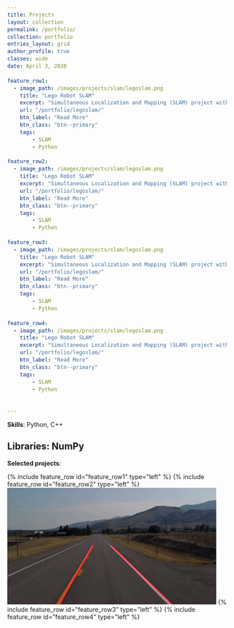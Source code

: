```yaml
---
title: Projects
layout: collection
permalink: /portfolio/
collection: portfolio
entries_layout: grid
author_profile: true
classes: wide
date: April 3, 2020

feature_row1:
  - image_path: /images/projects/slam/legoslam.png
    title: "Lego Robot SLAM"
    excerpt: "Simultaneous Localization and Mapping (SLAM) project with a 2D robot environment"
    url: "/portfolio/legoslam/"
    btn_label: "Read More"
    btn_class: "btn--primary"
    tags:
        - SLAM
        - Python

feature_row2:
  - image_path: /images/projects/slam/legoslam.png
    title: "Lego Robot SLAM"
    excerpt: "Simultaneous Localization and Mapping (SLAM) project with a 2D robot environment"
    url: "/portfolio/legoslam/"
    btn_label: "Read More"
    btn_class: "btn--primary"
    tags:
        - SLAM
        - Python

feature_row3:
  - image_path: /images/projects/slam/legoslam.png
    title: "Lego Robot SLAM"
    excerpt: "Simultaneous Localization and Mapping (SLAM) project with a 2D robot environment"
    url: "/portfolio/legoslam/"
    btn_label: "Read More"
    btn_class: "btn--primary"
    tags:
        - SLAM
        - Python

feature_row4:
  - image_path: /images/projects/slam/legoslam.png
    title: "Lego Robot SLAM"
    excerpt: "Simultaneous Localization and Mapping (SLAM) project with a 2D robot environment"
    url: "/portfolio/legoslam/"
    btn_label: "Read More"
    btn_class: "btn--primary"
    tags:
        - SLAM
        - Python


---
```


**Skills**: Python, C++

**Libraries**: NumPy
----------------------------------------------------------
**Selected projects**:

{% include feature_row id="feature_row1" type="left" %}
{% include feature_row id="feature_row2" type="left" %}
![](/gifs/lanefinding_video.gif)
{% include feature_row id="feature_row3" type="left" %}
{% include feature_row id="feature_row4" type="left" %}
